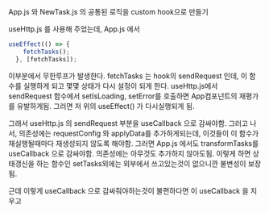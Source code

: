 App.js 와 NewTask.js 의 공통된 로직을 custom hook으로 만들기

useHttp.js 를 사용해 주었는데, 
App.js 에서

```javascript
useEffect(() => {
    fetchTasks();
  }, [fetchTasks]);
```
이부분에서 무한루프가 발생한다. 
fetchTasks 는 hook의 sendRequest 인데, 이 함수를 실행하게 되고 몇몇 상태가 다시 설정이 되게 한다.
useHttp.js에서 sendRequest 함수에서
setIsLoading, setError를 호출하면 App컴포넌트의 재평가를 유발하게됨.
그러면 저 위의 useEffect() 가 다시실행되게 됨.

그래서 useHttp.js 의 sendRequest 부분을 useCallback 으로 감싸야함. 그러고 나서, 의존성에는 
requestConfig 와 applyData를 추가하게되는데,
이것들이 이 함수가 재실행될때마다 재생성되지 않도록 해야함.
그러면 App.js 에서도 transformTasks를 useCallback 으로 감싸야함.
의존성에는 아무것도 추가하지 않아도됨.
이렇게 하면 상태갱신을 하는 함수인 setTasks외에는 
외부에서 쓰고있는것이 없으니깐 불변성이 보장됨.

근데 이렇게 useCallback 으로 감싸줘야하는것이 불편하다면 이 useCallback 을 지우고 


